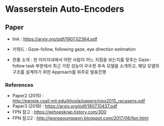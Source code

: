 ﻿# Wasserstein Auto-Encoders

## Paper

- link : https://arxiv.org/pdf/1907.02364.pdf

- 키워드 : Gaze-follow, following gaze, eye direction estimation

- 한줄 소개 : 한 이미지내에서 어떤 사람이 어느 지점을 보는지를 맞추는 Gaze-follow task 부분에서 최근 가장 성능이 우수한 후속 모델을 소개하고, 해당 모델의 구조를 설계하기 위한 Approach를 위주로 발표진행 

### References

- Paper2 (2015) : http://people.csail.mit.edu/khosla/papers/nips2015_recasens.pdf
- Paper3 (2018) : https://arxiv.org/pdf/1807.10437.pdf
- FPN 참고 : https://eehoeskrap.tistory.com/300
- FPN 참고2 : http://jeonseoungseon.blogspot.com/2017/06/fpn.html
